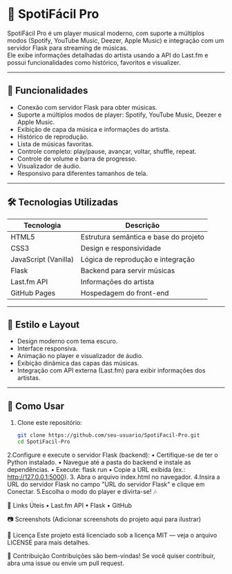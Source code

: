# 🎵 SpotiFácil Pro

SpotiFácil Pro é um player musical moderno, com suporte a múltiplos modos (Spotify, YouTube Music, Deezer, Apple Music) e integração com um servidor Flask para streaming de músicas.  
Ele exibe informações detalhadas do artista usando a API do Last.fm e possui funcionalidades como histórico, favoritos e visualizer.

---

## 📌 Funcionalidades

- Conexão com servidor Flask para obter músicas.
- Suporte a múltiplos modos de player: Spotify, YouTube Music, Deezer e Apple Music.
- Exibição de capa da música e informações do artista.
- Histórico de reprodução.
- Lista de músicas favoritas.
- Controle completo: play/pause, avançar, voltar, shuffle, repeat.
- Controle de volume e barra de progresso.
- Visualizador de áudio.
- Responsivo para diferentes tamanhos de tela.

---

## 🛠 Tecnologias Utilizadas

| Tecnologia       | Descrição                                      |
|-------------------|------------------------------------------------|
| HTML5             | Estrutura semântica e base do projeto         |
| CSS3              | Design e responsividade                        |
| JavaScript (Vanilla) | Lógica de reprodução e integração           |
| Flask             | Backend para servir músicas                   |
| Last.fm API      | Informações do artista                        |
| GitHub Pages     | Hospedagem do front-end                       |

---

## 🎨 Estilo e Layout

- Design moderno com tema escuro.
- Interface responsiva.
- Animação no player e visualizador de áudio.
- Exibição dinâmica das capas das músicas.
- Integração com API externa (Last.fm) para exibir informações dos artistas.

---

## 🚀 Como Usar

1. Clone este repositório:
   ```bash
   git clone https://github.com/seu-usuario/SpotiFacil-Pro.git
   cd SpotiFacil-Pro
2.Configure e execute o servidor Flask (backend):
   • Certifique-se de ter o Python instalado.
   • Navegue até a pasta do backend e instale as dependências.
   • Execute:
      flask run
   • Copie a URL exibida (ex.: http://127.0.0.1:5000).
3. Abra o arquivo index.html no navegador.
4.Insira a URL do servidor Flask no campo "URL do servidor Flask" e clique em Conectar.
5.Escolha o modo do player e divirta-se! 🎶

🔗 Links Úteis
• Last.fm API
• Flask
• GitHub

📷 Screenshots
(Adicionar screenshots do projeto aqui para ilustrar)

📝 Licença
Este projeto está licenciado sob a licença MIT — veja o arquivo LICENSE para mais detalhes.

🤝 Contribuição
Contribuições são bem-vindas!
Se você quiser contribuir, abra uma issue ou envie um pull request.
